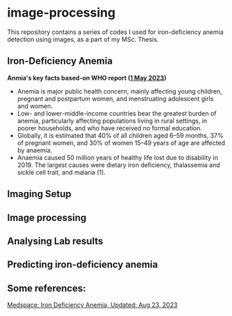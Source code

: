 # image-processing
This repository contains a series of codes I used for iron-deficiency anemia detection using images, as a part of my MSc. Thesis.

## Iron-Deficiency Anemia

**Anmia's key facts based-on WHO report (<a href="ttps://www.who.int/news-room/fact-sheets/detail/anaemia)">1 May 2023</a>)**

* Anemia is major public health concern, mainly affecting young children, pregnant and postpartum women, and menstruating adolescent girls and women.
* Low- and lower-middle-income countries bear the greatest burden of anemia, particularly affecting populations living in rural settings, in poorer households, and who have received no formal education.
* Globally, it is estimated that 40% of all children aged 6–59 months, 37% of pregnant women, and 30% of women 15–49 years of age are affected by anaemia.
* Anaemia caused 50 million years of healthy life lost due to disability in 2019. The largest causes were dietary iron deficiency, thalassemia and sickle cell trait, and malaria (1).

## Imaging Setup

## Image processing


## Analysing Lab results


## Predicting iron-deficiency anemia




## Some references:
<a href="https://emedicine.medscape.com/article/202333-overview"> Medspace: Iron Deficiency Anemia, Updated: Aug 23, 2023 </a>   
